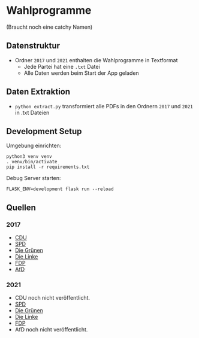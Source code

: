 # Wahlprogramme

(Braucht noch eine catchy Namen)

## Datenstruktur

* Ordner `2017` und `2021` enthalten die Wahlprogramme in Textformat
  * Jede Partei hat eine `.txt` Datei
  * Alle Daten werden beim Start der App geladen

## Daten Extraktion

* `python extract.py` transformiert alle PDFs in den Ordnern `2017` und `2021` in .txt Dateien

## Development Setup

Umgebung einrichten:

```
python3 venv venv
. venv/bin/activate
pip install -r requirements.txt
```

Debug Server starten:

```
FLASK_ENV=development flask run --reload
```

## Quellen

### 2017

* [CDU](https://www.cdu.de/system/tdf/media/dokumente/170703regierungsprogramm2017.pdf?file=1])
* [SPD](https://www.spd.de/fileadmin/Dokumente/Bundesparteitag_2017/Es_ist_Zeit_fuer_mehr_Gerechtigkeit-Unser_Regierungsprogramm.pdf])
* [Die Grünen](https://www.gruene.de/fileadmin/user_upload/Dokumente/BUENDNIS_90_DIE_GRUENEN_Bundestagswahlprogramm_2017.pdf])
* [Die Linke](https://www.die-linke.de/fileadmin/download/wahlen2017/wahlprogramm2017/die_linke_wahlprogramm_2017.pdf])
* [FDP](https://www.fdp.de/sites/default/files/uploads/2017/08/07/20170807-wahlprogramm-wp-2017-v16.pdf])
* [AfD](https://www.afd.de/wp-content/uploads/sites/111/2017/06/2017-06-01_AfD-Bundestagswahlprogramm_Onlinefassung.pdf])

### 2021

* CDU noch nicht veröffentlicht.
* [SPD](https://www.spd.de/fileadmin/Dokumente/Beschluesse/Programm/SPD-Zukunftsprogramm.pdf)
* [Die Grünen](https://cms.gruene.de/uploads/documents/2021_Wahlprogrammentwurf.pdf)
* [Die Linke](https://www.die-linke.de/fileadmin/download/wahlen2021/BTWP21_Entwurf_Vorsitzende.pdf)
* [FDP](https://www.fdp.de/content/entwurf-fdp-bundestagswahlprogramm-2021)
* AfD noch nicht veröffentlicht.

